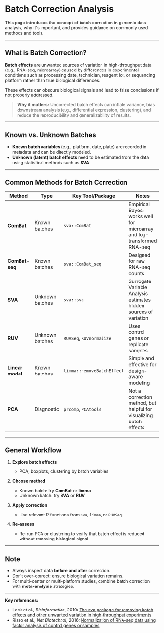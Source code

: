 # Batch Correction Analysis

This page introduces the concept of batch correction in genomic data analysis, why it's important, and provides guidance on commonly used methods and tools.

---

## What is Batch Correction?

**Batch effects** are unwanted sources of variation in high-throughput data (e.g., RNA-seq, microarray) caused by differences in experimental conditions such as processing date, technician, reagent lot, or sequencing platform rather than true biological differences.

These effects can obscure biological signals and lead to false conclusions if not properly addressed.

> **Why it matters:** Uncorrected batch effects can inflate variance, bias downstream analysis (e.g., differential expression, clustering), and reduce the reproducibility and generalizability of results.

---

## Known vs. Unknown Batches

- **Known batch variables** (e.g., platform, date, plate) are recorded in metadata and can be directly modeled.
- **Unknown (latent) batch effects** need to be estimated from the data using statistical methods such as **SVA**.

---

## Common Methods for Batch Correction

| Method       | Type           | Key Tool/Package       | Notes |
|--------------|----------------|------------------------|-------|
| **ComBat**   | Known batches  | `sva::ComBat`          | Empirical Bayes; works well for microarray and log-transformed RNA-seq |
| **ComBat-seq** | Known batches | `sva::ComBat_seq`      | Designed for raw RNA-seq counts |
| **SVA**      | Unknown batches| `sva::sva`             | Surrogate Variable Analysis estimates hidden sources of variation |
| **RUV**      | Unknown batches| `RUVSeq`, `RUVnormalize` | Uses control genes or replicate samples |
| **Linear model** | Known batches | `limma::removeBatchEffect` | Simple and effective for design-aware modeling |
| **PCA**      | Diagnostic     | `prcomp`, `PCAtools`   | Not a correction method, but helpful for visualizing batch effects |

---

## General Workflow

1. **Explore batch effects**
   - PCA, boxplots, clustering by batch variables

2. **Choose method**
   - Known batch: try **ComBat** or **limma** 
   - Unknown batch: try **SVA** or **RUV**

3. **Apply correction**
   - Use relevant R functions from `sva`, `limma`, or `RUVSeq`

4. **Re-assess**
   - Re-run PCA or clustering to verify that batch effect is reduced without removing biological signal

---

## Note

- Always inspect data **before and after** correction.
- Don’t over-correct: ensure biological variation remains.
- For multi-center or multi-platform studies, combine batch correction with **meta-analysis** strategies.

---

**Key references:**
- Leek et al., *Bioinformatics*, 2010: [The sva package for removing batch effects and other unwanted variation in high-throughput experiments](https://pmc.ncbi.nlm.nih.gov/articles/PMC3307112/)
- Risso et al., *Nat Biotechnol*, 2016: [Normalization of RNA-seq data using factor analysis of control genes or samples](https://pubmed.ncbi.nlm.nih.gov/25150836/)

```